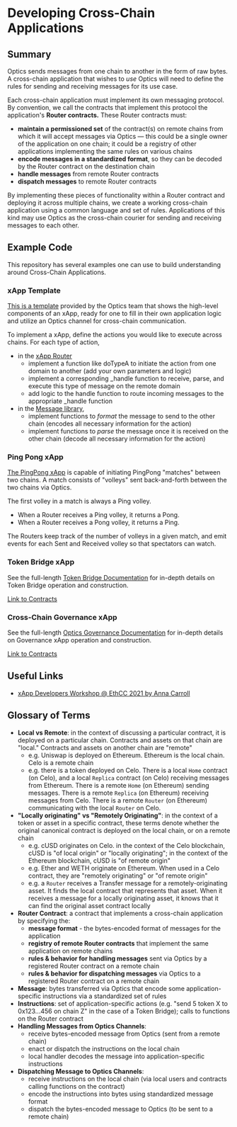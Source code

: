 # Developing Cross-Chain Applications

## Summary

Optics sends messages from one chain to another in the form of raw bytes. A cross-chain application that wishes to *use* Optics will need to define the rules for sending and receiving messages for its use case.

Each cross-chain application must implement its own messaging protocol. By convention, we call the contracts that implement this protocol the application's **Router contracts.** These Router contracts must:

- **maintain a permissioned set** of the contract(s) on remote chains from which it will accept messages via Optics — this could be a single owner of the application on one chain; it could be a registry of other applications implementing the same rules on various chains
- **encode messages in a standardized format**, so they can be decoded by the Router contract on the destination chain
- **handle messages** from remote Router contracts
- **dispatch messages** to remote Router contracts

By implementing these pieces of functionality within a Router contract and deploying it across multiple chains, we create a working cross-chain application using a common language and set of rules. Applications of this kind may use Optics as the cross-chain courier for sending and receiving messages to each other.

## Example Code

This repository has several examples one can use to build understanding around Cross-Chain Applications.

### xApp Template

[This is a template](https://github.com/celo-org/optics-monorepo/tree/main/solidity/optics-xapps/contracts/xapp-template) provided by the Optics team that shows the high-level components of an xApp, ready for one to fill in their own application logic and utilize an Optics channel for cross-chain communication.

To implement a xApp, define the actions you would like to execute across chains.
For each type of action,

- in the [xApp Router](https://github.com/celo-org/optics-monorepo/blob/main/solidity/optics-xapps/contracts/xapp-template/RouterTemplate.sol)
  - implement a function like doTypeA to initiate the action from one domain to another (add your own parameters and logic)
  - implement a corresponding _handle function to receive, parse, and execute this type of message on the remote domain
  - add logic to the handle function to route incoming messages to the appropriate _handle function
- in the [Message library](https://github.com/celo-org/optics-monorepo/blob/main/solidity/optics-xapps/contracts/xapp-template/MessageTemplate.sol),
  - implement functions to *format* the message to send to the other chain (encodes all necessary information for the action)
  - implement functions to *parse* the message once it is received on the other chain (decode all necessary information for the action)

### Ping Pong xApp

[The PingPong xApp](https://github.com/celo-org/optics-monorepo/tree/main/solidity/optics-xapps/contracts/ping-pong) is capable of initiating PingPong "matches" between two chains. A match consists of "volleys" sent back-and-forth between the two chains via Optics.

The first volley in a match is always a Ping volley.

- When a Router receives a Ping volley, it returns a Pong.
- When a Router receives a Pong volley, it returns a Ping.

The Routers keep track of the number of volleys in a given match, and emit events for each Sent and Received volley so that spectators can watch.

### Token Bridge xApp 

See the full-length [Token Bridge Documentation](#TODO) for in-depth details on Token Bridge operation and construction.

[Link to Contracts](https://github.com/celo-org/optics-monorepo/tree/main/solidity/optics-xapps/contracts/bridge)

### Cross-Chain Governance xApp

See the full-length [Optics Governance Documentation](#TODO) for in-depth details on Governance xApp operation and construction.

[Link to Contracts](https://github.com/celo-org/optics-monorepo/tree/main/solidity/optics-core/contracts/governance)

## Useful Links

- [xApp Developers Workshop @ EthCC 2021 by Anna Carroll](https://www.youtube.com/watch?v=E_zhTRsxWtw)

## Glossary of Terms

- **Local vs Remote**: in the context of discussing a particular contract, it is deployed on a particular chain. Contracts and assets on that chain are "local." Contracts and assets on another chain are "remote"
  - e.g. Uniswap is deployed on Ethereum. Ethereum is the local chain. Celo is a remote chain
  - e.g. there is a token deployed on Celo. There is a local `Home` contract (on Celo), and a local `Replica` contract (on Celo) receiving messages from Ethereum. There is a remote `Home` (on Ethereum) sending messages. There is a remote `Replica` (on Ethereum) receiving messages from Celo. There is a remote `Router` (on Ethereum) communicating with the local `Router` on Celo.
- **"Locally originating" vs "Remotely Originating"**: in the context of a token or asset in a specific contract, these terms denote whether the original canonical contract is deployed on the local chain, or on a remote chain
  - e.g. cUSD originates on Celo. in the context of the Celo blockchain, cUSD is "of local origin" or "locally originating"; in the context of the Ethereum blockchain, cUSD is "of remote origin"
  - e.g. Ether and WETH originate on Ethereum. When used in a Celo contract, they are "remotely originating" or "of remote origin"
  - e.g. a `Router` receives a Transfer message for a remotely-originating asset. It finds the local contract that represents that asset. When it receives a message for a locally originating asset, it knows that it can find the original asset contract locally
- **Router Contract**: a contract that implements a cross-chain application by specifying the:
  - **message format** - the bytes-encoded format of messages for the application
  - **registry of remote Router contracts** that implement the same application on remote chains
  - **rules & behavior for handling messages** sent via Optics by a registered Router contract on a remote chain
  - **rules & behavior for dispatching messages** via Optics to a registered Router contract on a remote chain
- **Message**: bytes transferred via Optics that encode some application-specific instructions via a standardized set of rules
- **Instructions**: set of application-specific actions (e.g. "send 5 token X to 0x123...456 on chain Z" in the case of a Token Bridge); calls to functions on the Router contract
- **Handling Messages from Optics Channels**:
  - receive bytes-encoded message from Optics (sent from a remote chain)
  - enact or dispatch the instructions on the local chain
  - local handler decodes the message into application-specific instructions
- **Dispatching Message to Optics Channels**:
  - receive instructions on the local chain (via local users and contracts calling functions on the contract)
  - encode the instructions into bytes using standardized message format
  - dispatch the bytes-encoded message to Optics (to be sent to a remote chain)
